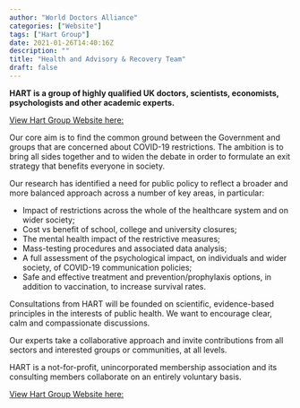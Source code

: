 ```yaml
---
author: "World Doctors Alliance"
categories: ["Website"]
tags: ["Hart Group"]
date: 2021-01-26T14:40:16Z
description: ""
title: "Health and Advisory & Recovery Team"
draft: false
---
```


**HART is a group of highly qualified UK doctors, scientists, economists, psychologists and other academic experts.**   

[View Hart Group Website here: ](https://www.hartgroup.org/)

Our core aim is to find the common ground between the Government and  groups that are concerned about COVID-19 restrictions. The ambition is  to bring all sides together and to widen the debate in order to  formulate an exit strategy that benefits everyone in society.  

Our research has identified a need for public policy to reflect a  broader and more balanced approach across a number of key areas, in  particular:  

- Impact of restrictions across the whole of the healthcare system and on wider society; 
- Cost vs benefit of school, college and university closures; 
- The mental health impact of the restrictive measures;
- Mass-testing procedures and associated data analysis; 
- A full assessment of the psychological impact, on individuals and wider society, of COVID-19 communication policies;
- Safe and effective treatment and prevention/prophylaxis options, in addition to vaccination, to increase survival rates. 

Consultations from HART will be founded on scientific, evidence-based principles in the interests of public health. We want to encourage  clear, calm and compassionate discussions.   

Our experts take a collaborative approach and invite contributions  from all sectors and interested groups or communities, at all levels.  

HART is a not-for-profit, unincorporated membership association and  its consulting members collaborate on an entirely voluntary basis.   

[View Hart Group Website here: ](https://www.hartgroup.org/)